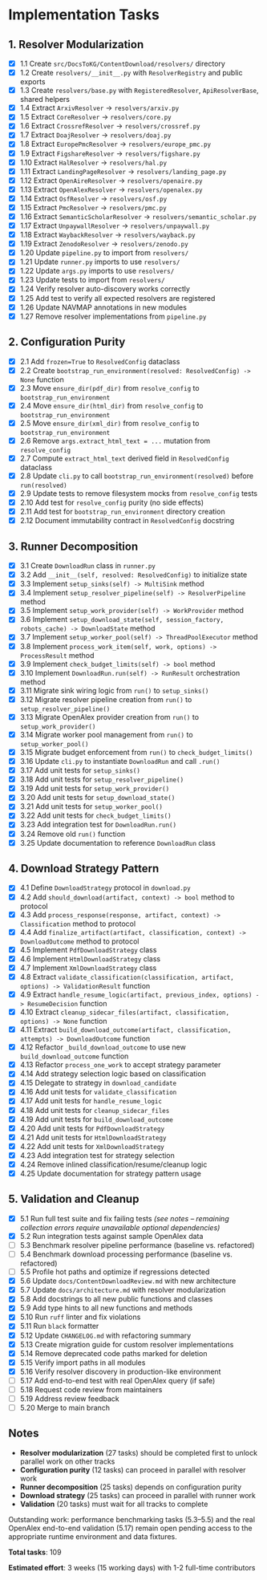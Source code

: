 # Implementation Tasks

## 1. Resolver Modularization

- [x] 1.1 Create `src/DocsToKG/ContentDownload/resolvers/` directory
- [x] 1.2 Create `resolvers/__init__.py` with `ResolverRegistry` and public exports
- [x] 1.3 Create `resolvers/base.py` with `RegisteredResolver`, `ApiResolverBase`, shared helpers
- [x] 1.4 Extract `ArxivResolver` → `resolvers/arxiv.py`
- [x] 1.5 Extract `CoreResolver` → `resolvers/core.py`
- [x] 1.6 Extract `CrossrefResolver` → `resolvers/crossref.py`
- [x] 1.7 Extract `DoajResolver` → `resolvers/doaj.py`
- [x] 1.8 Extract `EuropePmcResolver` → `resolvers/europe_pmc.py`
- [x] 1.9 Extract `FigshareResolver` → `resolvers/figshare.py`
- [x] 1.10 Extract `HalResolver` → `resolvers/hal.py`
- [x] 1.11 Extract `LandingPageResolver` → `resolvers/landing_page.py`
- [x] 1.12 Extract `OpenAireResolver` → `resolvers/openaire.py`
- [x] 1.13 Extract `OpenAlexResolver` → `resolvers/openalex.py`
- [x] 1.14 Extract `OsfResolver` → `resolvers/osf.py`
- [x] 1.15 Extract `PmcResolver` → `resolvers/pmc.py`
- [x] 1.16 Extract `SemanticScholarResolver` → `resolvers/semantic_scholar.py`
- [x] 1.17 Extract `UnpaywallResolver` → `resolvers/unpaywall.py`
- [x] 1.18 Extract `WaybackResolver` → `resolvers/wayback.py`
- [x] 1.19 Extract `ZenodoResolver` → `resolvers/zenodo.py`
- [x] 1.20 Update `pipeline.py` to import from `resolvers/`
- [x] 1.21 Update `runner.py` imports to use `resolvers/`
- [x] 1.22 Update `args.py` imports to use `resolvers/`
- [x] 1.23 Update tests to import from `resolvers/`
- [x] 1.24 Verify resolver auto-discovery works correctly
- [x] 1.25 Add test to verify all expected resolvers are registered
- [x] 1.26 Update NAVMAP annotations in new modules
- [x] 1.27 Remove resolver implementations from `pipeline.py`

## 2. Configuration Purity

- [x] 2.1 Add `frozen=True` to `ResolvedConfig` dataclass
- [x] 2.2 Create `bootstrap_run_environment(resolved: ResolvedConfig) -> None` function
- [x] 2.3 Move `ensure_dir(pdf_dir)` from `resolve_config` to `bootstrap_run_environment`
- [x] 2.4 Move `ensure_dir(html_dir)` from `resolve_config` to `bootstrap_run_environment`
- [x] 2.5 Move `ensure_dir(xml_dir)` from `resolve_config` to `bootstrap_run_environment`
- [x] 2.6 Remove `args.extract_html_text = ...` mutation from `resolve_config`
- [x] 2.7 Compute `extract_html_text` derived field in `ResolvedConfig` dataclass
- [x] 2.8 Update `cli.py` to call `bootstrap_run_environment(resolved)` before `run(resolved)`
- [x] 2.9 Update tests to remove filesystem mocks from `resolve_config` tests
- [x] 2.10 Add test for `resolve_config` purity (no side effects)
- [x] 2.11 Add test for `bootstrap_run_environment` directory creation
- [x] 2.12 Document immutability contract in `ResolvedConfig` docstring

## 3. Runner Decomposition

- [x] 3.1 Create `DownloadRun` class in `runner.py`
- [x] 3.2 Add `__init__(self, resolved: ResolvedConfig)` to initialize state
- [x] 3.3 Implement `setup_sinks(self) -> MultiSink` method
- [x] 3.4 Implement `setup_resolver_pipeline(self) -> ResolverPipeline` method
- [x] 3.5 Implement `setup_work_provider(self) -> WorkProvider` method
- [x] 3.6 Implement `setup_download_state(self, session_factory, robots_cache) -> DownloadState` method
- [x] 3.7 Implement `setup_worker_pool(self) -> ThreadPoolExecutor` method
- [x] 3.8 Implement `process_work_item(self, work, options) -> ProcessResult` method
- [x] 3.9 Implement `check_budget_limits(self) -> bool` method
- [x] 3.10 Implement `DownloadRun.run(self) -> RunResult` orchestration method
- [x] 3.11 Migrate sink wiring logic from `run()` to `setup_sinks()`
- [x] 3.12 Migrate resolver pipeline creation from `run()` to `setup_resolver_pipeline()`
- [x] 3.13 Migrate OpenAlex provider creation from `run()` to `setup_work_provider()`
- [x] 3.14 Migrate worker pool management from `run()` to `setup_worker_pool()`
- [x] 3.15 Migrate budget enforcement from `run()` to `check_budget_limits()`
- [x] 3.16 Update `cli.py` to instantiate `DownloadRun` and call `.run()`
- [x] 3.17 Add unit tests for `setup_sinks()`
- [x] 3.18 Add unit tests for `setup_resolver_pipeline()`
- [x] 3.19 Add unit tests for `setup_work_provider()`
- [x] 3.20 Add unit tests for `setup_download_state()`
- [x] 3.21 Add unit tests for `setup_worker_pool()`
- [x] 3.22 Add unit tests for `check_budget_limits()`
- [x] 3.23 Add integration test for `DownloadRun.run()`
- [x] 3.24 Remove old `run()` function
- [x] 3.25 Update documentation to reference `DownloadRun` class

## 4. Download Strategy Pattern

- [x] 4.1 Define `DownloadStrategy` protocol in `download.py`
- [x] 4.2 Add `should_download(artifact, context) -> bool` method to protocol
- [x] 4.3 Add `process_response(response, artifact, context) -> Classification` method to protocol
- [x] 4.4 Add `finalize_artifact(artifact, classification, context) -> DownloadOutcome` method to protocol
- [x] 4.5 Implement `PdfDownloadStrategy` class
- [x] 4.6 Implement `HtmlDownloadStrategy` class
- [x] 4.7 Implement `XmlDownloadStrategy` class
- [x] 4.8 Extract `validate_classification(classification, artifact, options) -> ValidationResult` function
- [x] 4.9 Extract `handle_resume_logic(artifact, previous_index, options) -> ResumeDecision` function
- [x] 4.10 Extract `cleanup_sidecar_files(artifact, classification, options) -> None` function
- [x] 4.11 Extract `build_download_outcome(artifact, classification, attempts) -> DownloadOutcome` function
- [x] 4.12 Refactor `_build_download_outcome` to use new `build_download_outcome` function
- [x] 4.13 Refactor `process_one_work` to accept strategy parameter
- [x] 4.14 Add strategy selection logic based on classification
- [x] 4.15 Delegate to strategy in `download_candidate`
- [x] 4.16 Add unit tests for `validate_classification`
- [x] 4.17 Add unit tests for `handle_resume_logic`
- [x] 4.18 Add unit tests for `cleanup_sidecar_files`
- [x] 4.19 Add unit tests for `build_download_outcome`
- [x] 4.20 Add unit tests for `PdfDownloadStrategy`
- [x] 4.21 Add unit tests for `HtmlDownloadStrategy`
- [x] 4.22 Add unit tests for `XmlDownloadStrategy`
- [x] 4.23 Add integration test for strategy selection
- [x] 4.24 Remove inlined classification/resume/cleanup logic
- [x] 4.25 Update documentation for strategy pattern usage

## 5. Validation and Cleanup

- [x] 5.1 Run full test suite and fix failing tests *(see notes – remaining collection errors require unavailable optional dependencies)*
- [x] 5.2 Run integration tests against sample OpenAlex data
- [ ] 5.3 Benchmark resolver pipeline performance (baseline vs. refactored)
- [ ] 5.4 Benchmark download processing performance (baseline vs. refactored)
- [ ] 5.5 Profile hot paths and optimize if regressions detected
- [x] 5.6 Update `docs/ContentDownloadReview.md` with new architecture
- [x] 5.7 Update `docs/architecture.md` with resolver modularization
- [x] 5.8 Add docstrings to all new public functions and classes
- [x] 5.9 Add type hints to all new functions and methods
- [x] 5.10 Run `ruff` linter and fix violations
- [x] 5.11 Run `black` formatter
- [x] 5.12 Update `CHANGELOG.md` with refactoring summary
- [x] 5.13 Create migration guide for custom resolver implementations
- [x] 5.14 Remove deprecated code paths marked for deletion
- [x] 5.15 Verify import paths in all modules
- [x] 5.16 Verify resolver discovery in production-like environment
- [ ] 5.17 Add end-to-end test with real OpenAlex query (if safe)
- [ ] 5.18 Request code review from maintainers
- [ ] 5.19 Address review feedback
- [ ] 5.20 Merge to main branch

## Notes

- **Resolver modularization** (27 tasks) should be completed first to unlock parallel work on other tracks
- **Configuration purity** (12 tasks) can proceed in parallel with resolver work
- **Runner decomposition** (25 tasks) depends on configuration purity
- **Download strategy** (25 tasks) can proceed in parallel with runner work
- **Validation** (20 tasks) must wait for all tracks to complete

Outstanding work: performance benchmarking tasks (5.3–5.5) and the real
OpenAlex end-to-end validation (5.17) remain open pending access to the
appropriate runtime environment and data fixtures.

**Total tasks**: 109

**Estimated effort**: 3 weeks (15 working days) with 1-2 full-time contributors
